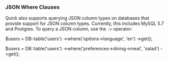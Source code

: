 ### JSON Where Clauses

Quick also supports querying JSON column types on databases that provide support for JSON column types. Currently, this includes MySQL 5.7 and Postgres. To query a JSON column, use the `->` operator:

$users = DB::table('users')
->where('options->language', 'en')
->get();

$users = DB::table('users')
->where('preferences->dining->meal', 'salad')
->get();

